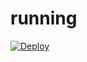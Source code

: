 # running
[![Deploy](https://www.herokucdn.com/deploy/button.svg)](https://heroku.com/deploy?template=https://github.com/mttrs/running/tree/stg)
